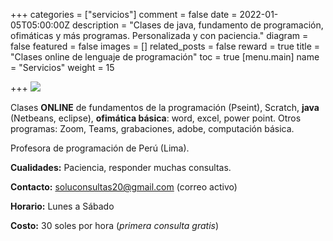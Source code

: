 +++
categories = ["servicios"]
comment = false
date = 2022-01-05T05:00:00Z
description = "Clases de java, fundamento de programación, ofimáticas y más programas. Personalizada y con paciencia."
diagram = false
featured = false
images = []
related_posts = false
reward = true
title = "Clases online de lenguaje de programación"
toc = true
[menu.main]
name = "Servicios"
weight = 15

+++
![](https://dl.dropboxusercontent.com/s/dm1hj9vfextmcwh/banner-de-servicios-clases-online.jpg)

Clases **ONLINE** de fundamentos de la programación (Pseint), Scratch, **java** (Netbeans, eclipse), **ofimática básica**: word, excel, power point. Otros programas: Zoom, Teams, grabaciones, adobe, computación básica.

Profesora de programación de Perú (Lima).

**Cualidades:** Paciencia, responder muchas consultas.

**Contacto:** soluconsultas20@gmail.com (correo activo)

**Horario:** Lunes a Sábado

**Costo:** 30 soles por hora (_primera consulta gratis_)